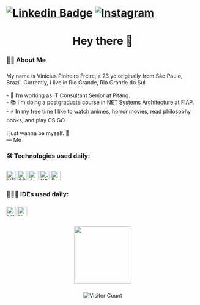 # [![Linkedin Badge](https://img.shields.io/badge/-LinkedIn-0077B5?style=flat&logo=Linkedin&logoColor=white&link=https://www.linkedin.com/in/vinicius-pinheiro-freire-9344b818a/)](https://www.linkedin.com/in/vinicius-pinheiro-freire-9344b818a/) [![Instagram](https://img.shields.io/badge/-instagram-D42F8A?style=flat&logo=instagram&logoColor=white&link=https://www.instagram.com/kyo.1506)](https://www.instagram.com/kyo.1506)

<h1 align="center">Hey there 👋</h1>

###

<h3 align="left">👩‍💻  About Me</h3>

###

<p align="left">My name is Vinicius Pinheiro Freire, a 23 yo originally from São Paulo, Brazil. Currently, I live in Rio Grande, Rio Grande do Sul.<br><br>- 🔭 I’m working as IT Consultant Senior at Pitang.<br>- 📚 I'm doing a postgraduate course in NET Systems Architecture at FIAP.<br>- ⚡ In my free time I like to watch animes, horror movies, read philosophy books, and play CS GO.<br><br>I just wanna be myself. 🧠 <br>— Me</p>

###

<h3 align="left">🛠 Technologies used daily:</h3>

###

<div align="left">
  <img src="https://img.shields.io/badge/-HTML-ff0d00?style=flat&logo=html5&logoColor=white" height="25" alt="HTML logo"  />
  <img src="https://img.shields.io/badge/-CSS-196eff?style=flat&logo=css3&logoColor=white" height="25" alt="CSS logo"  />
  <img src="https://img.shields.io/badge/-JavaScript-ffdd19?style=flat&logo=javascript&logoColor=white" height="25" alt="JavaScript logo"  />
  <img src="https://img.shields.io/badge/.NET-5C2D91?style=flat&logo=.net&logoColor=white" height="25" alt=".NET logo"  />
  <img src="https://img.shields.io/badge/-docker-1090D1?style=flat&logo=docker&logoColor=white" height="25" alt="Docker logo"  />
</div>

###

<h3 align="left">🧑🏽‍💻 IDEs used daily:</h3>

###

<div align="left">
  <img src="https://badges.aleen42.com/src/visual_studio_code.svg" height="25" alt="VSCode logo"  />
  <img src="https://badges.aleen42.com/src/visual_studio.svg" height="25" alt="Visual Studio 2022 logo" />
</div>

###

<div align="center">
  <img height="150" src="https://user-images.githubusercontent.com/74038190/212749695-a6817c5a-a794-462b-afca-1b5ce7dd5e63.gif" />
</div>

###



###

<div align="center">
  <img src="https://visitor-badge.laobi.icu/badge?page_id=kyo1506" alt="Visitor Count" />
</div>
